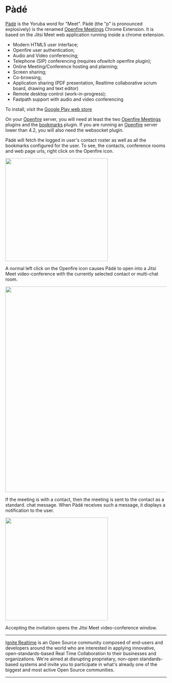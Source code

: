 P&agrave;d&eacute;
=====

[P&agrave;d&eacute;] is the Yoruba word for "Meet". P&agrave;d&eacute; (the "p" is pronounced explosively) is the renamed [Openfire Meetings] Chrome Extension. It is based on the Jitsi Meet web application running inside a chrome extension.

* Modern HTML5 user interface;
* Openfire user authentication;
* Audio and Video conferencing;
* Telephone (SIP) conferencing (requires ofswitch openfire plugin);
* Online Meeting/Conference hosting and planning;
* Screen sharing;
* Co-browsing;
* Application sharing (PDF presentation, Realtime collaborative scrum board, drawing and text editor) 
* Remote desktop control (work-in-progress);
* Fastpath support with audio and video conferencing

To install, visit the [Google Play web store](https://chrome.google.com/webstore/detail/pade-openfire-meetings/fohfnhgabmicpkjcpjpjongpijcffaba?hl=en)

On your [Openfire] server, you will need at least the two [Openfire Meetings] plugins and the [bookmarks](https://www.igniterealtime.org/projects/openfire/plugins.jsp) plugin. If you are running an [Openfire] server lower than 4.2, you will also need the websocket plugin.

P&agrave;d&eacute; will fetch the logged in user's contact roster as well as all the bookmarks configured for the user. To see, the contacts, conference rooms and web page urls, right click on the Openfire icon.

<img width="320" src="https://discourse.igniterealtime.org/uploads/default/original/2X/d/d23c2faf64f4f869793ba906a0f789af7b4bde09.png" />

A normal left click on the Openfire icon causes P&agrave;d&eacute; to open into a Jitsi Meet video-conference with the currently selected contact or multi-chat room. 

<img width="640" src="https://discourse.igniterealtime.org/uploads/default/optimized/2X/f/f72271aaeb1d188f7b9aa6389ea14f85e49624e3_1_480x231.jpg"/>

If the meeting is with a contact, then the meeting is sent to the contact as a standard. chat message. When P&agrave;d&eacute; receives such a message, it displays a notification to the user.

<img width="320" src="https://discourse.igniterealtime.org/uploads/default/optimized/2X/4/4346b0a326c38463f45524d5ca42683961806cc0_1_300x197.png" />

Accepting the invitation opens the Jitsi Meet video-conference window.

-------

[Ignite Realtime] is an Open Source community composed of end-users and developers around the world who 
are interested in applying innovative, open-standards-based Real Time Collaboration to their businesses and organizations. 
We're aimed at disrupting proprietary, non-open standards-based systems and invite you to participate in what's already one 
of the biggest and most active Open Source communities.

-------
[Openfire Meetings]:http://community.igniterealtime.org/community/plugins/commplugins/openfire-meetings
[P&agrave;d&eacute;]: https://chrome.google.com/webstore/detail/pade-openfire-meetings/fohfnhgabmicpkjcpjpjongpijcffaba?hl=en-GB
[Openfire]:http://www.igniterealtime.org/projects/openfire/index.jsp
[Ignite Realtime]:http://www.igniterealtime.org
